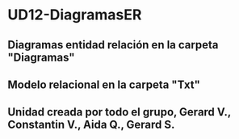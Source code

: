 # UD12-DiagramasER

## Diagramas entidad relación en la carpeta "Diagramas"

## Modelo relacional en la carpeta "Txt"

## Unidad creada por todo el grupo, Gerard V., Constantin V., Aida Q., Gerard S.
